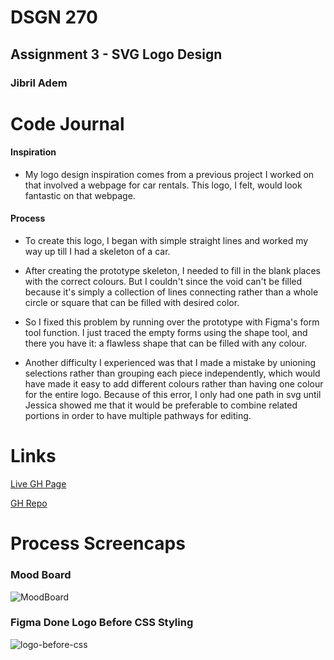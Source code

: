 # DSGN 270

## Assignment 3 - SVG Logo Design

### Jibril Adem

# Code Journal

#### Inspiration

- My logo design inspiration comes from a previous project I worked on that involved a webpage for car rentals. This logo, I felt, would look fantastic on that webpage.

#### Process

- To create this logo, I began with simple straight lines and worked my way up till I had a skeleton of a car.

- After creating the prototype skeleton, I needed to fill in the blank places with the correct colours. But I couldn't since the void can't be filled because it's simply a collection of lines connecting rather than a whole circle or square that can be filled with desired color.

- So I fixed this problem by running over the prototype with Figma's form tool function. I just traced the empty forms using the shape tool, and there you have it: a flawless shape that can be filled with any colour.

- Another difficulty I experienced was that I made a mistake by unioning selections rather than grouping each piece independently, which would have made it easy to add different colours rather than having one colour for the entire logo. Because of this error, I only had one path in svg until Jessica showed me that it would be preferable to combine related portions in order to have multiple pathways for editing.

# Links
[Live GH Page](https://jibril96.github.io/dsgn270-a3/)

[GH Repo](https://github.com/jibril96/dsgn270-a3)

# Process Screencaps
### Mood Board
![MoodBoard](https://user-images.githubusercontent.com/97467330/158687906-968a1a40-2a8b-40f6-806c-9fb8c0749087.jpeg)

### Figma Done Logo Before CSS Styling
![logo-before-css](https://user-images.githubusercontent.com/97467330/158688369-5c8d741c-0516-4c8d-b5e5-72c350247ae3.png)

